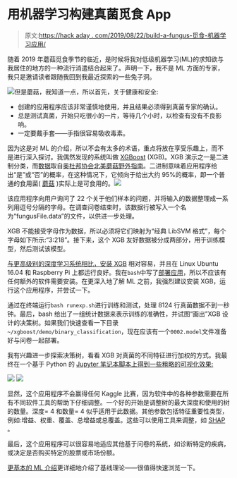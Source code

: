 # 用机器学习构建真菌觅食 App

> 原文:[https://hack aday . com/2019/08/22/build-a-fungus-觅食-机器学习应用/](https://hackaday.com/2019/08/22/build-a-fungus-foraging-app-with-machine-learning/)

随着 2019 年蘑菇觅食季节的临近，是时候将我对低级机器学习(ML)的求知欲与我居住的地方的一种流行消遣结合起来了。声明一下，我不是 ML 方面的专家，我只是邀请读者跟随我回到我最近探索的一些兔子洞。

![](../Images/d1f7a9557fec5377be5a6ab31246bc3e.png)但是蘑菇，我知道一点，所以首先，关于健康和安全:

*   创建的应用程序应该非常谨慎地使用，并且结果必须得到真菌专家的确认。
*   总是测试真菌，开始只吃很小的一片，等待几个小时，以检查有没有不良影响。
*   一定要戴手套——手指很容易吸收毒素。

因为这是对 ML 的介绍，所以不会有太多的术语，重点将放在享受乐趣上，而不是进行深入探讨。我偶然发现的系统叫做 [XGBoost](https://github.com/dmlc/xgboost) (XGB)。XGB 演示之一是二进制分类，而[数据](https://github.com/paddygoat/xgboost/blob/master/demo/binary_classification/agaricus-lepiota.data)取自[奥杜邦协会北美蘑菇野外指南](https://www.amazon.com/National-Audubon-Society-American-Mushrooms/dp/0394519922)。二进制意味着应用程序给出“是”或“否”的概率，在这种情况下，它倾向于给出大约 95%的概率，即一个普通的食用菌( [蘑菇](https://en.wikipedia.org/wiki/Agaricus_campestris) )实际上是可食用的。![](../Images/8e2e683e0696a1f0fdb146a429282823.png)

该应用程序向用户询问了 22 个关于他们样本的问题，并将输入的数据整理成一系列用逗号分隔的字母。在调查问卷结束时，该数据行被写入一个名为“fungusFile.data”的文件，以供进一步处理。

XGB 不能接受字母作为数据，所以必须将它们映射为“经典 LibSVM 格式”，每个字母如下所示:“3:218”。接下来，这个 XGB 友好数据被分成两部分，用于训练模型，然后测试该模型。

[与更高级别的深度学习系统相比，安装 XGB](https://github.com/paddygoat/xgboost/blob/master/demo/binary_classification/README.md) 相对容易，并且在 Linux Ubuntu 16.04 和 Raspberry Pi 上都运行良好。我在`bash`中写了[部署应用](https://github.com/paddygoat/xgboost/blob/master/demo/binary_classification/questions_01.sh)，所以不应该有任何额外的软件需要安装。在更深入地了解 ML 之前，我强烈建议安装 XGB，运行这个应用程序，并尝试一下。

通过在终端运行`bash runexp.sh`进行训练和测试，处理 8124 行真菌数据不到一秒钟。最后，bash 给出了一组统计数据来表示训练的准确性，并试图“画出”XGB 设计的决策树。如果我们快速查看一下目录`~/xgboost/demo/binary_classification`，现在应该有一个`0002.model`文件准备好与问卷一起部署。

我有兴趣进一步探索决策树，看看 XGB 对真菌的不同特征进行加权的方式。我最终在一个基于 Python 的 [Jupyter 笔记本脚本上得到一些粗略的可视化效果:](https://github.com/paddygoat/xgboost/blob/master/demo/binary_classification/Mushrooms_02.ipynb)

![](../Images/46b9d501f96e23d744fb23dd93395906.png) ![](../Images/5b9072f75ab4323907b978e0c6658599.png)

显然，这个应用程序不会赢得任何 Kaggle 比赛，因为软件中的各种参数需要在所有不同软件工具的帮助下仔细调整。一个好的开始是调整树的最大深度和使用的树的数量。深度= 4 和数量= 4 似乎适用于此数据。其他参数包括特征重要性类型，例如:增益、权重、覆盖、总增益或总覆盖。这些可以使用工具来调整，如 [SHAP](https://github.com/paddygoat/shap) 。

最后，这个应用程序可以很容易地适应其他基于问卷的系统，如诊断特定的疾病，或决定是否购买特定的股票或市场份额。

[更基本的 ML 介绍](https://hackaday.com/2016/11/02/machine-learning-foundations/)更详细地介绍了基线理论——很值得快速浏览一下。